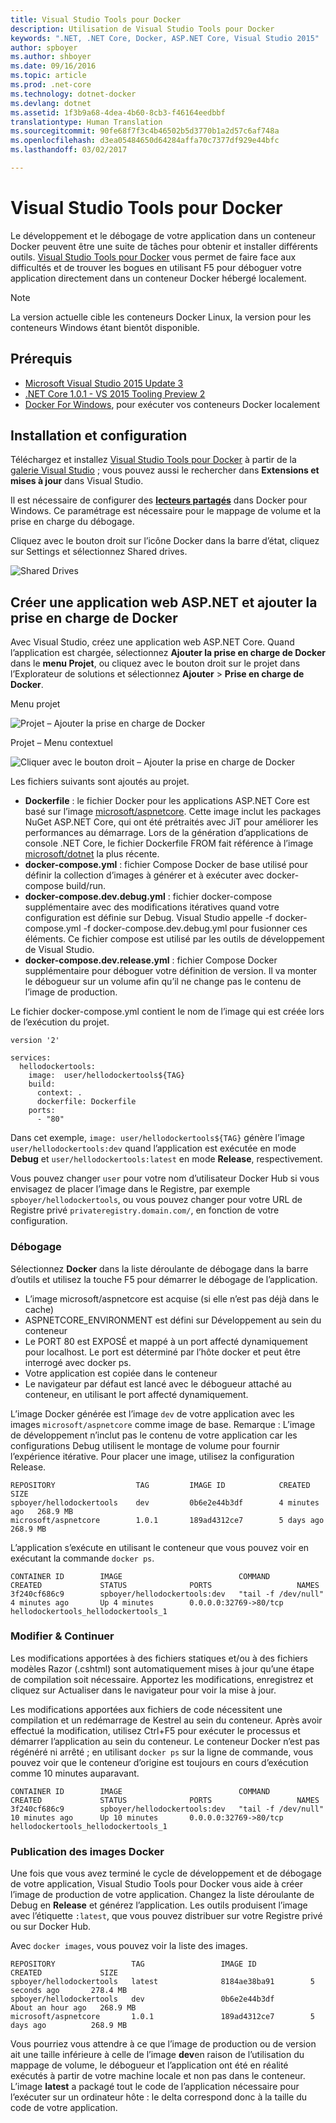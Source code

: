 ```yaml
---
title: Visual Studio Tools pour Docker
description: Utilisation de Visual Studio Tools pour Docker
keywords: ".NET, .NET Core, Docker, ASP.NET Core, Visual Studio 2015"
author: spboyer
ms.author: shboyer
ms.date: 09/16/2016
ms.topic: article
ms.prod: .net-core
ms.technology: dotnet-docker
ms.devlang: dotnet
ms.assetid: 1f3b9a68-4dea-4b60-8cb3-f46164eedbbf
translationtype: Human Translation
ms.sourcegitcommit: 90fe68f7f3c4b46502b5d3770b1a2d57c6af748a
ms.openlocfilehash: d3ea05484650d64284affa70c7377df929e44bfc
ms.lasthandoff: 03/02/2017

---
```


# <a name="visual-studio-tools-for-docker"></a>Visual Studio Tools pour Docker 
Le développement et le débogage de votre application dans un conteneur Docker peuvent être une suite de tâches pour obtenir et installer différents outils. [Visual Studio Tools pour Docker](https://visualstudiogallery.msdn.microsoft.com/0f5b2caa-ea00-41c8-b8a2-058c7da0b3e4) vous permet de faire face aux difficultés et de trouver les bogues en utilisant F5 pour déboguer votre application directement dans un conteneur Docker hébergé localement. 

> [!NOTE]
>La version actuelle cible les conteneurs Docker Linux, la version pour les conteneurs Windows étant bientôt disponible.

## <a name="prerequisites"></a>Prérequis
- [Microsoft Visual Studio 2015 Update 3](https://www.visualstudio.com/downloads/download-visual-studio-vs)
- [.NET Core 1.0.1 - VS 2015 Tooling Preview 2](https://go.microsoft.com/fwlink/?LinkID=827546)
- [Docker For Windows](https://www.docker.com/products/docker#/windows), pour exécuter vos conteneurs Docker localement

## <a name="installation-and-setup"></a>Installation et configuration
Téléchargez et installez [Visual Studio Tools pour Docker](https://aka.ms/DockerToolsForVS) à partir de la [galerie Visual Studio](http://visualstudiogallery.msdn.microsoft.com/) ; vous pouvez aussi le rechercher dans **Extensions et mises à jour** dans Visual Studio. 

Il est nécessaire de configurer des **[lecteurs partagés](https://docs.docker.com/docker-for-windows/#/shared-drives)** dans Docker pour Windows. Ce paramétrage est nécessaire pour le mappage de volume et la prise en charge du débogage.

Cliquez avec le bouton droit sur l’icône Docker dans la barre d’état, cliquez sur Settings et sélectionnez Shared drives.

![Shared Drives](./media/visual-studio-tools-for-docker/settings-shared-drives-win.png) 

## <a name="create-an-aspnet-web-application-and-add-docker-support"></a>Créer une application web ASP.NET et ajouter la prise en charge de Docker

Avec Visual Studio, créez une application web ASP.NET Core. Quand l’application est chargée, sélectionnez **Ajouter la prise en charge de Docker** dans le **menu Projet**, ou cliquez avec le bouton droit sur le projet dans l’Explorateur de solutions et sélectionnez **Ajouter** > **Prise en charge de Docker**.

Menu projet

![Projet – Ajouter la prise en charge de Docker](./media/visual-studio-tools-for-docker/project-add-docker-support.png)

Projet – Menu contextuel

![Cliquer avec le bouton droit – Ajouter la prise en charge de Docker](./media/visual-studio-tools-for-docker/right-click-add-docker-support.png)

Les fichiers suivants sont ajoutés au projet.

- **Dockerfile** : le fichier Docker pour les applications ASP.NET Core est basé sur l’image [microsoft/aspnetcore](https://hub.docker.com/r/microsoft/aspnetcore). Cette image inclut les packages NuGet ASP.NET Core, qui ont été prétraités avec JiT pour améliorer les performances au démarrage. Lors de la génération d’applications de console .NET Core, le fichier Dockerfile FROM fait référence à l’image [microsoft/dotnet](https://hub.docker.com/r/microsoft/dotnet) la plus récente.
- **docker-compose.yml** : fichier Compose Docker de base utilisé pour définir la collection d’images à générer et à exécuter avec docker-compose build/run.  
- **docker-compose.dev.debug.yml** : fichier docker-compose supplémentaire avec des modifications itératives quand votre configuration est définie sur Debug. Visual Studio appelle -f docker-compose.yml -f docker-compose.dev.debug.yml pour fusionner ces éléments. Ce fichier compose est utilisé par les outils de développement de Visual Studio.   
- **docker-compose.dev.release.yml** : fichier Compose Docker supplémentaire pour déboguer votre définition de version. Il va monter le débogueur sur un volume afin qu’il ne change pas le contenu de l’image de production.  

Le fichier docker-compose.yml contient le nom de l’image qui est créée lors de l’exécution du projet. 

```
version '2'

services:
  hellodockertools:
    image:  user/hellodockertools${TAG}
    build:
      context: .
      dockerfile: Dockerfile
    ports:
      - "80"

``` 

Dans cet exemple, `image: user/hellodockertools${TAG}` génère l’image `user/hellodockertools:dev` quand l’application est exécutée en mode **Debug** et `user/hellodockertools:latest` en mode **Release**, respectivement. 

Vous pouvez changer `user` pour votre nom d’utilisateur Docker Hub si vous envisagez de placer l’image dans le Registre, par exemple `spboyer/hellodockertools`, ou vous pouvez changer pour votre URL de Registre privé `privateregistry.domain.com/`, en fonction de votre configuration.

### <a name="debugging"></a>Débogage
Sélectionnez **Docker** dans la liste déroulante de débogage dans la barre d’outils et utilisez la touche F5 pour démarrer le débogage de l’application. 

- L’image microsoft/aspnetcore est acquise (si elle n’est pas déjà dans le cache)
- ASPNETCORE_ENVIRONMENT est défini sur Développement au sein du conteneur
- Le PORT 80 est EXPOSÉ et mappé à un port affecté dynamiquement pour localhost. Le port est déterminé par l’hôte docker et peut être interrogé avec docker ps. 
- Votre application est copiée dans le conteneur
- Le navigateur par défaut est lancé avec le débogueur attaché au conteneur, en utilisant le port affecté dynamiquement. 

L’image Docker générée est l’image `dev` de votre application avec les images `microsoft/aspnetcore` comme image de base.
Remarque : L’image de développement n’inclut pas le contenu de votre application car les configurations Debug utilisent le montage de volume pour fournir l’expérience itérative. Pour placer une image, utilisez la configuration Release.

```console
REPOSITORY                  TAG         IMAGE ID            CREATED         SIZE
spboyer/hellodockertools    dev         0b6e2e44b3df        4 minutes ago   268.9 MB
microsoft/aspnetcore        1.0.1       189ad4312ce7        5 days ago      268.9 MB
```

L’application s’exécute en utilisant le conteneur que vous pouvez voir en exécutant la commande `docker ps`.

```console
CONTAINER ID        IMAGE                          COMMAND               CREATED             STATUS              PORTS                   NAMES
3f240cf686c9        spboyer/hellodockertools:dev   "tail -f /dev/null"   4 minutes ago       Up 4 minutes        0.0.0.0:32769->80/tcp   hellodockertools_hellodockertools_1
```

### <a name="edit-and-continue"></a>Modifier & Continuer
Les modifications apportées à des fichiers statiques et/ou à des fichiers modèles Razor (.cshtml) sont automatiquement mises à jour qu’une étape de compilation soit nécessaire. Apportez les modifications, enregistrez et cliquez sur Actualiser dans le navigateur pour voir la mise à jour.  

Les modifications apportées aux fichiers de code nécessitent une compilation et un redémarrage de Kestrel au sein du conteneur. Après avoir effectué la modification, utilisez Ctrl+F5 pour exécuter le processus et démarrer l’application au sein du conteneur. Le conteneur Docker n’est pas régénéré ni arrêté ; en utilisant `docker ps` sur la ligne de commande, vous pouvez voir que le conteneur d’origine est toujours en cours d’exécution comme 10 minutes auparavant. 

```console
CONTAINER ID        IMAGE                          COMMAND               CREATED             STATUS              PORTS                   NAMES
3f240cf686c9        spboyer/hellodockertools:dev   "tail -f /dev/null"   10 minutes ago      Up 10 minutes       0.0.0.0:32769->80/tcp   hellodockertools_hellodockertools_1
```

### <a name="publishing-docker-images"></a>Publication des images Docker 
Une fois que vous avez terminé le cycle de développement et de débogage de votre application, Visual Studio Tools pour Docker vous aide à créer l’image de production de votre application. Changez la liste déroulante de Debug en **Release** et générez l’application. Les outils produisent l’image avec l’étiquette `:latest`, que vous pouvez distribuer sur votre Registre privé ou sur Docker Hub. 

Avec `docker images`, vous pouvez voir la liste des images.

```console
REPOSITORY                 TAG                 IMAGE ID            CREATED             SIZE
spboyer/hellodockertools   latest              8184ae38ba91        5 seconds ago       278.4 MB
spboyer/hellodockertools   dev                 0b6e2e44b3df        About an hour ago   268.9 MB
microsoft/aspnetcore       1.0.1               189ad4312ce7        5 days ago          268.9 MB
```

Vous pourriez vous attendre à ce que l’image de production ou de version ait une taille inférieure à celle de l’image **dev**en raison de l’utilisation du mappage de volume, le débogueur et l’application ont été en réalité exécutés à partir de votre machine locale et non pas dans le conteneur. L’image **latest** a packagé tout le code de l’application nécessaire pour l’exécuter sur un ordinateur hôte : le delta correspond donc à la taille du code de votre application.

